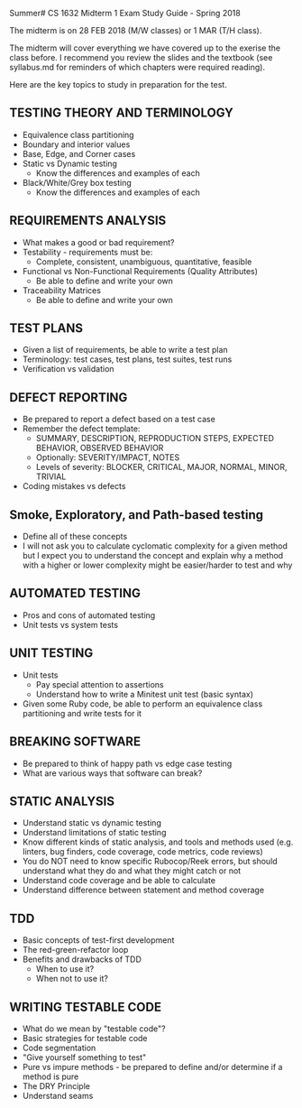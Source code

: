 Summer# CS 1632 Midterm 1 Exam Study Guide - Spring 2018

The midterm is on 28 FEB 2018 (M/W classes) or 1 MAR (T/H class).

The midterm will cover everything we have covered up to the exerise the class before.  I recommend you review the slides and the textbook (see syllabus.md for reminders of which chapters were required reading).

Here are the key topics to study in preparation for the test.

## TESTING THEORY AND TERMINOLOGY
* Equivalence class partitioning
* Boundary and interior values
* Base, Edge, and Corner cases
* Static vs Dynamic testing
  * Know the differences and examples of each
* Black/White/Grey box testing
  * Know the differences and examples of each

## REQUIREMENTS ANALYSIS
* What makes a good or bad requirement?
* Testability - requirements must be:
  * Complete, consistent, unambiguous, quantitative, feasible
* Functional vs Non-Functional Requirements  (Quality Attributes)
  * Be able to define and write your own
* Traceability Matrices
  * Be able to define and write your own

## TEST PLANS
* Given a list of requirements, be able to write a test plan
* Terminology: test cases, test plans, test suites, test runs
* Verification vs validation

## DEFECT REPORTING
* Be prepared to report a defect based on a test case
* Remember the defect template:
  * SUMMARY, DESCRIPTION, REPRODUCTION STEPS, EXPECTED BEHAVIOR, OBSERVED BEHAVIOR
  * Optionally: SEVERITY/IMPACT, NOTES
  * Levels of severity: BLOCKER, CRITICAL, MAJOR, NORMAL, MINOR, TRIVIAL
* Coding mistakes vs defects

## Smoke, Exploratory, and Path-based testing
* Define all of these concepts
* I will not ask you to calculate cyclomatic complexity for a given method but I expect you to understand the concept and explain why a method with a higher or lower complexity might be easier/harder to test and why

## AUTOMATED TESTING
* Pros and cons of automated testing
* Unit tests vs system tests

## UNIT TESTING
* Unit tests
  * Pay special attention to assertions
  * Understand how to write a Minitest unit test (basic syntax)
* Given some Ruby code, be able to perform an equivalence class partitioning and write tests for it

## BREAKING SOFTWARE
* Be prepared to think of happy path vs edge case testing
* What are various ways that software can break?

## STATIC ANALYSIS
* Understand static vs dynamic testing
* Understand limitations of static testing
* Know different kinds of static analysis, and tools and methods used (e.g. linters, bug finders, code coverage, code metrics, code reviews)
* You do NOT need to know specific Rubocop/Reek errors, but should understand what they do and what they might catch or not
* Understand code coverage and be able to calculate
* Understand difference between statement and method coverage

## TDD
* Basic concepts of test-first development
* The red-green-refactor loop
* Benefits and drawbacks of TDD
  * When to use it?
  * When not to use it?

## WRITING TESTABLE CODE
* What do we mean by "testable code"?
* Basic strategies for testable code
* Code segmentation
* "Give yourself something to test"
* Pure vs impure methods - be prepared to define and/or determine if a method is pure
* The DRY Principle
* Understand seams
